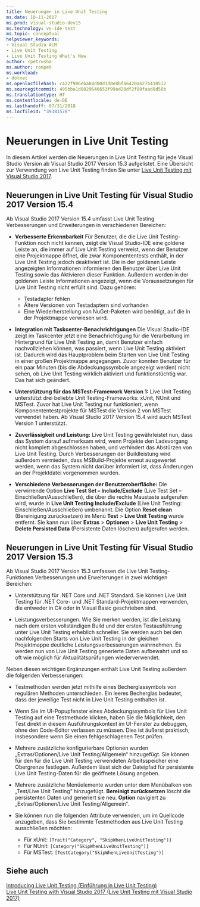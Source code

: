 ```yaml
---
title: Neuerungen in Live Unit Testing
ms.date: 10-11-2017
ms.prod: visual-studio-dev15
ms.technology: vs-ide-test
ms.topic: conceptual
helpviewer_keywords:
- Visual Studio ALM
- Live Unit Testing
- Live Unit Testing What's New
author: rpetrusha
ms.author: ronpet
ms.workload:
- dotnet
ms.openlocfilehash: c422f906eba84d00d1d0e8bfa6420a627b410512
ms.sourcegitcommit: 495bba1d8029646653f99ad20df2f80faad8d58b
ms.translationtype: HT
ms.contentlocale: de-DE
ms.lasthandoff: 07/31/2018
ms.locfileid: "39381578"
---
```

# <a name="whats-new-in-live-unit-testing"></a>Neuerungen in Live Unit Testing

In diesem Artikel werden die Neuerungen in Live Unit Testing für jede Visual Studio Version ab Visual Studio 2017 Version 15.3 aufgelistet. Eine Übersicht zur Verwendung von Live Unit Testing finden Sie unter [Live Unit Testing mit Visual Studio 2017](live-unit-testing.md).

## <a name="whats-new-in-live-unit-testing-for-visual-studio-2017-version-154"></a>Neuerungen in Live Unit Testing für Visual Studio 2017 Version 15.4

Ab Visual Studio 2017 Version 15.4 umfasst Live Unit Testing Verbesserungen und Erweiterungen in verschiedenen Bereichen:

- **Verbesserte Erkennbarkeit** Für Benutzer, die die Live Unit Testing-Funktion noch nicht kennen, zeigt die Visual Studio-IDE eine goldene Leiste an, die immer auf Live Unit Testing verweist, wenn der Benutzer eine Projektmappe öffnet, die zwar Komponententests enthält, in der Live Unit Testing jedoch deaktiviert ist. Die in der goldenen Leiste angezeigten Informationen informieren den Benutzer über Live Unit Testing sowie das Aktivieren dieser Funktion. Außerdem werden in der goldenen Leiste Informationen angezeigt, wenn die Voraussetzungen für Live Unit Testing nicht erfüllt sind. Dazu gehören:

   - Testadapter fehlen
   - Ältere Versionen von Testadaptern sind vorhanden
   - Eine Wiederherstellung von NuGet-Paketen wird benötigt, auf die in der Projektmappe verwiesen wird. 

- **Integration mit Taskcenter-Benachrichtigungen** Die Visual Studio-IDE zeigt im Taskcenter jetzt eine Benachrichtigung für die Verarbeitung im Hintergrund für Live Unit Testing an, damit Benutzer einfach nachvollziehen können, was passiert, wenn Live Unit Testing aktiviert ist. Dadurch wird das Hauptproblem beim Starten von Live Unit Testing in einer großen Projektmappe angegangen. Zuvor konnten Benutzer für ein paar Minuten (bis die Abdeckungssymbole angezeigt werden) nicht sehen, ob Live Unit Testing wirklich aktiviert und funktionstüchtig war. Das hat sich geändert.

- **Unterstützung für das MSTest-Framework Version 1:** Live Unit Testing unterstützt drei beliebte Unit Testing-Frameworks: xUnit, NUnit und MSTest. Zuvor hat Live Unit Testing nur funktioniert, wenn Komponententestprojekte für MSTest die Version 2 von MSTest verwendet haben. Ab Visual Studio 2017 Version 15.4 wird auch MSTest Version 1 unterstützt. 

- **Zuverlässigkeit und Leistung:** Live Unit Testing gewährleistet nun, dass das System darauf aufmerksam wird, wenn Projekte den Ladevorgang nicht komplett abgeschlossen haben, und verhindert das Abstürzen von Live Unit Testing. Durch Verbesserungen der Buildleistung wird außerdem vermieden, dass MSBuild-Projekte erneut ausgewertet werden, wenn das System nicht darüber informiert ist, dass Änderungen an der Projektdatei vorgenommen wurden.  

- **Verschiedene Verbesserungen der Benutzeroberfläche:** Die verwirrende Option **Live Test Set – Include/Exclude** (Live Test Set – Einschließen/Ausschließen), die über die rechte Maustaste aufgerufen wird, wurde in **Live Unit Testing Include/Exclude** (Live Unit Testing: Einschließen/Ausschließen) umbenannt. Die Option **Reset clean** (Bereinigung zurücksetzen) im Menü **Test** > **Live Unit Testing** wurde entfernt. Sie kann nun über **Extras** > **Optionen** > **Live Unit Testing** > **Delete Persisted Data** (Persistente Daten löschen) aufgerufen werden.

## <a name="whats-new-in-live-unit-testing-for-visual-studio-2017-version-153"></a>Neuerungen in Live Unit Testing für Visual Studio 2017 Version 15.3

Ab Visual Studio 2017 Version 15.3 umfassen die Live Unit Testing-Funktionen Verbesserungen und Erweiterungen in zwei wichtigen Bereichen:

- Unterstützung für .NET Core und .NET Standard. Sie können Live Unit Testing für .NET Core- und .NET Standard-Projektmappen verwenden, die entweder in C# oder in Visual Basic geschrieben sind.
 
-  Leistungsverbesserungen. Wie Sie merken werden, ist die Leistung nach dem ersten vollständigen Build und der ersten Testausführung unter Live Unit Testing erheblich schneller. Sie werden auch bei den nachfolgenden Starts von Live Unit Testing in der gleichen Projektmappe deutliche Leistungsverbesserungen wahrnehmen. Es werden nun von Live Unit Testing generierte Daten aufbewahrt und so oft wie möglich für Aktualitätsprüfungen wiederverwendet. 
 
Neben diesen wichtigen Ergänzungen enthält Live Unit Testing außerdem die folgenden Verbesserungen: 

- Testmethoden werden jetzt mithilfe eines Becherglassymbols von regulären Methoden unterschieden. Ein leeres Becherglas bedeutet, dass der jeweilige Test nicht in Live Unit Testing enthalten ist. 

- Wenn Sie im UI-Popupfenster eines Abdeckungssymbols für Live Unit Testing auf eine Testmethode klicken, haben Sie die Möglichkeit, den Test direkt in diesem Ausführungskontext im UI-Fenster zu debuggen, ohne den Code-Editor verlassen zu müssen. Dies ist äußerst praktisch, insbesondere wenn Sie einen fehlgeschlagenen Test prüfen.  

- Mehrere zusätzliche konfigurierbare Optionen wurden „Extras/Optionen/Live Unit Testing/Allgemein“ hinzugefügt. Sie können für den für die Live Unit Testing verwendeten Arbeitsspeicher eine Obergrenze festlegen. Außerdem lässt sich der Dateipfad für persistente Live Unit Testing-Daten für die geöffnete Lösung angeben. 

- Mehrere zusätzliche Menüelemente wurden unter dem Menübalken von „Test/Live Unit Testing“ hinzugefügt. **Bereinigt zurücksetzen** löscht die persistenten Daten und generiert sie neu. **Option** navigiert zu „Extras/Optionen/Live Unit Testing/Allgemein“.
  
- Sie können nun die folgenden Attribute verwenden, um im Quellcode anzugeben, dass Sie bestimmte Testmethoden aus Live Unit Testing ausschließen möchten:
   - Für xUnit: `[Trait("Category", "SkipWhenLiveUnitTesting")]`
   - Für NUnit: `[Category("SkipWhenLiveUnitTesting")]`
   - Für MSTest: `[TestCategory("SkipWhenLiveUnitTesting")]`

## <a name="see-also"></a>Siehe auch
[Introducing Live Unit Testing (Einführung in Live Unit Testing)](live-unit-testing-intro.md)   
[Live Unit Testing with Visual Studio 2017 (Live Unit Testing mit Visual Studio 2017)](live-unit-testing.md)

